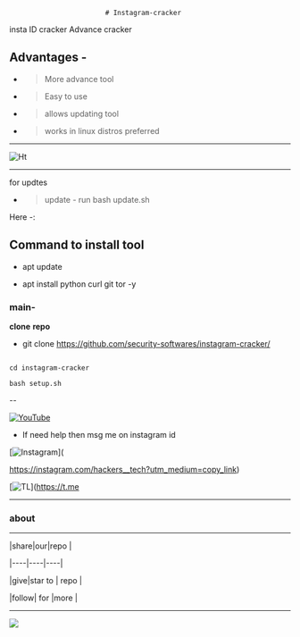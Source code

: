                             # Instagram-cracker
insta ID cracker Advance cracker

## Advantages -

- >More advance tool 

- >Easy to use

- >allows updating tool 

- >works in linux distros preferred

---

![Ht](https://img.shields.io/badge/Made%20by-HackersTech-brightgreen)

---

for updtes

- >update - run bash update.sh



Here -:

## Command to install tool







- apt update 

- apt install python curl git tor -y







### main-



**clone** **repo**





- git clone https://github.com/security-softwares/instagram-cracker/

```

cd instagram-cracker

bash setup.sh

```


--

<a href="https://www.youtube.com/channel/UCqVu524dUZOxscEMiou7Iew"><img title="YouTube" src="https://img.shields.io/badge/YouTube-Hackers Tech-blue?style=for-the-badge&logo=Youtube"></a>



- If need help then msg me on instagram id



[![Instagram](https://img.shields.io/badge/INSTAGRAM-ForHelp-green?style=for-the-badge&logo=instagram)](

https://instagram.com/hackers__tech?utm_medium=copy_link)

[![TL](https://img.shields.io/badge/TELEGRAM-CHANNEL-brightgreen?style=for-the-badge&logo=telegram)](https://t.me







---



### about 



---

|share|our|repo |

|----|----|----|

|give|star to | repo |

|follow| for |more |



---







![](https://www.codewars.com/users/Hackers%20Tech/badges/large)



